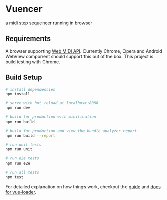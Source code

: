 # Vuencer

a midi step sequencer running in browser

## Requirements

A browser supporting [Web MIDI API](https://webaudio.github.io/web-midi-api/).
Currently Chrome, Opera and Android WebView component should support this out of the box. This project is build testing
with Chrome.

## Build Setup

``` bash
# install dependencies
npm install

# serve with hot reload at localhost:8080
npm run dev

# build for production with minification
npm run build

# build for production and view the bundle analyzer report
npm run build --report

# run unit tests
npm run unit

# run e2e tests
npm run e2e

# run all tests
npm test
```

For detailed explanation on how things work, checkout the [guide](http://vuejs-templates.github.io/webpack/) and
[docs for vue-loader](http://vuejs.github.io/vue-loader).
